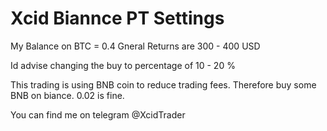 # Xcid Biannce PT Settings

My Balance on BTC = 0.4
Gneral Returns are 300 - 400 USD

Id advise changing the buy to percentage of 10 - 20 %

This trading is using BNB coin to reduce trading fees. 
Therefore buy some BNB on biance. 0.02 is fine.

You can find me on telegram @XcidTrader 
